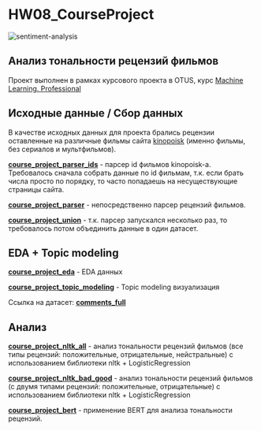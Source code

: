 # HW08_CourseProject

![sentiment-analysis](https://github.com/cLamik/HW08_CourseProject/blob/main/sentiment-analysis.jpg)

## Анализ тональности рецензий фильмов
Проект выполнен в рамках курсового проекта в OTUS, курс [Machine Learning. Professional](https://otus.ru/lessons/machinelearning/?int_source=courses_catalog&int_term=data-science "Machine Learning. Professional")

## Исходные данные / Сбор данных
В качестве исходных данных для проекта брались рецензии оставленные на различные фильмы сайта [kinopoisk](https://www.kinopoisk.ru/ "kinopoisk") (именно фильмы, без сериалов и мультфильмов).

**[course_project_parser_ids](https://github.com/cLamik/HW08_CourseProject/blob/main/course_project_parser_ids.ipynb "course_project_parser_ids")** - парсер id фильмов kinopoisk-а. Требовалось сначала собрать данные по id фильмам, т.к. если брать числа просто по порядку, то часто попадаешь на несуществующие страницы сайта.

**[course_project_parser](https://github.com/cLamik/HW08_CourseProject/blob/main/course_project_parser.ipynb "course_project_parser")** - непосредственно парсер рецензий фильмов.

**[course_project_union](https://github.com/cLamik/HW08_CourseProject/blob/main/course_project_union.ipynb "course_project_union")** - т.к. парсер запускался несколько раз, то требовалось потом объединить данные в один датасет.

## EDA + Topic modeling

**[course_project_eda](https://github.com/cLamik/HW08_CourseProject/blob/main/course_project_eda.ipynb "course_project_eda")** - EDA данных

**[course_project_topic_modeling](https://github.com/cLamik/HW08_CourseProject/blob/main/course_project_topic_modeling.ipynb "course_project_topic_modeling")** - Topic modeling визуализация

Ссылка на датасет: **[comments_full](https://disk.yandex.ru/d/rIhPG_s7QJ4FMg "comments_full")**

## Анализ

**[course_project_nltk_all](https://github.com/cLamik/HW08_CourseProject/blob/main/course_project_nltk_all_v2.ipynb "course_project_nltk_all")** - анализ тональности рецензий фильмов (все типы рецензий: положительные, отрицательные, нейстральные) с использованием библиотеки nltk + LogisticRegression

**[course_project_nltk_bad_good](https://github.com/cLamik/HW08_CourseProject/blob/main/course_project_nltk_bad_good_v2.ipynb "course_project_nltk_bad_good")** - анализ тональности рецензий фильмов (с двумя типами рецензий: положительные, отрицательные) с использованием библиотеки nltk + LogisticRegression

**[course_project_bert](https://github.com/cLamik/HW08_CourseProject/blob/main/course_project_bert.ipynb "course_project_bert")** - применение BERT для анализа тональности рецензий.
